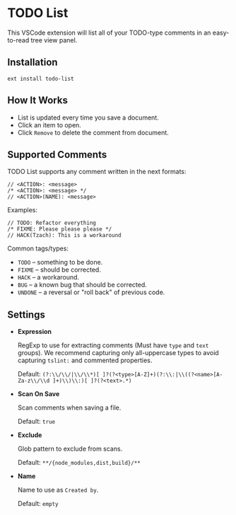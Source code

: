 # TODO List

This VSCode extension will list all of your TODO-type comments in an easy-to-read tree view panel.

## Installation
```
ext install todo-list
```

## How It Works
- List is updated every time you save a document.
- Click an item to open.
- Click `Remove` to delete the comment from document.

## Supported Comments
TODO List supports any comment written in the next formats:
```
// <ACTION>: <message>
/* <ACTION>: <message> */
// <ACTION>(NAME): <message>
```
Examples:
```
// TODO: Refactor everything
/* FIXME: Please please please */
// HACK(Tzach): This is a workaround
```

Common tags/types:
- `TODO` – something to be done.
- `FIXME` – should be corrected.
- `HACK` – a workaround.
- `BUG` – a known bug that should be corrected.
- `UNDONE` – a reversal or "roll back" of previous code.

## Settings

- **Expression**

  RegExp to use for extracting comments (Must have `type` and `text` groups). We recommend capturing only all-uppercase types to avoid capturing `tslint:` and commented properties.

  Default: ```(?:\\/\\/|\\/\\*)[ ]?(?<type>[A-Z]+)(?:\\:|\\((?<name>[A-Za-z\\/\\d ]+)\\)\\:)[ ]?(?<text>.*)```

- **Scan On Save**

  Scan comments when saving a file.

  Default: ```true```

- **Exclude**

  Glob pattern to exclude from scans.

  Default: ```**/{node_modules,dist,build}/**```

- **Name**

  Name to use as `Created by`.

  Default: `empty`